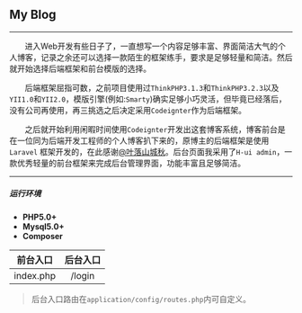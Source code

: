 ## My Blog
****

&nbsp;&nbsp;&nbsp;&nbsp;&nbsp;&nbsp;&nbsp;进入Web开发有些日子了，一直想写一个内容足够丰富、界面简洁大气的个人博客，记录之余还可以选择一款陌生的框架练手，要求是足够轻量和简洁。然后就开始选择后端框架和前台模版的选择。

&nbsp;&nbsp;&nbsp;&nbsp;&nbsp;&nbsp;&nbsp;后端框架屈指可数，之前项目使用过`ThinkPHP3.1.3`和`ThinkPHP3.2.3`以及`YII1.0`和`YII2.0`，模版引擎(例如:`Smarty`)确实足够小巧灵活，但毕竟已经落后，没有公司再使用，再三挑选之后决定采用`Codeignter`作为后端框架。


&nbsp;&nbsp;&nbsp;&nbsp;&nbsp;&nbsp;&nbsp;之后就开始利用闲暇时间使用`Codeignter`开发出这套博客系统，博客前台是在一位同为后端开发工程师的个人博客扒下来的，原博主的后端框架是使用 `Laravel` 框架开发的，在此感谢[@叶落山城秋](https://www.iphpt.com/)。后台页面我采用了`H-ui admin`，一款优秀轻量的前台框架来完成后台管理界面，功能丰富且足够简洁。

---

##### 运行环境
* **PHP5.0+**
* **Mysql5.0+**
* **Composer**


前台入口|后台入口
:--:|:--:
index.php|/login|
> 后台入口路由在`application/config/routes.php`内可自定义。

